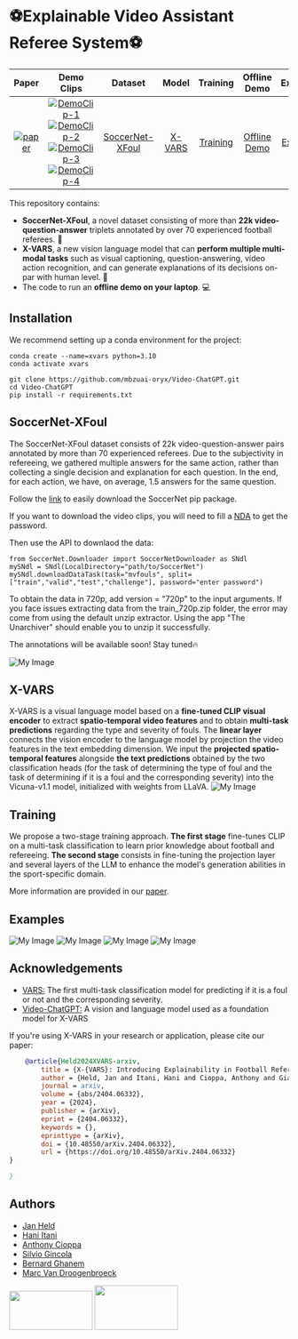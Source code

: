 
# ⚽️Explainable Video Assistant Referee System⚽️ 


| Paper | Demo Clips | Dataset | Model | Training | Offline Demo | Examples |
| :---: | :---: | :---: | :---: | :---: | :---: | :---: | 
| [![paper](https://img.shields.io/badge/Paper-<COLOR>.svg)](https://arxiv.org/abs/2404.06332) | [![DemoClip-1](https://img.shields.io/badge/-DemoClip1-blue)](https://www.youtube.com/watch?v=IJAkf94lPO8) [![DemoClip-2](https://img.shields.io/badge/-DemoClip2-yellow)](https://www.youtube.com/watch?v=SEdUjrLMBik) [![DemoClip-3](https://img.shields.io/badge/-DemoClip3-green)](https://www.youtube.com/watch?v=Nkk125MvkJ0) [![DemoClip-4](https://img.shields.io/badge/-DemoClip4-violet)](https://www.youtube.com/watch?v=yG6qV9jsAJI) | [SoccerNet-XFoul](#SoccerNet-XFoul) | [X-VARS](#X-VARS) | [Training](#Training) |  [Offline Demo](https://github.com/heldJan/X-VARS/blob/main/X-VARS/demo.md) |  [Examples](#Examples) |


This repository contains: 
- **SoccerNet-XFoul**, a novel dataset consisting of more than **22k video-question-answer** triplets annotated by over 70 experienced football referees. 🚀
- **X-VARS**, a new vision language model that can **perform multiple multi-modal tasks** such as visual captioning, question-answering, video action recognition, and can generate explanations of its decisions on-par with human level. 🤖
- The code to run an **offline demo on your laptop**. 💻


## Installation

We recommend setting up a conda environment for the project:

```
conda create --name=xvars python=3.10
conda activate xvars

git clone https://github.com/mbzuai-oryx/Video-ChatGPT.git
cd Video-ChatGPT
pip install -r requirements.txt
```

## SoccerNet-XFoul

The SoccerNet-XFoul dataset consists of 22k video-question-answer pairs annotated by more than 70 experienced referees. 
Due to the subjectivity in refereeing, we gathered multiple answers for the same action, rather than collecting a single decision and explanation for each question. In the end, for each action, we have, on average, $1.5$ answers for the same question.

Follow the [link](https://pypi.org/project/SoccerNet/) to easily download the SoccerNet pip package.

If you want to download the video clips, you will need to fill a [NDA](https://docs.google.com/forms/d/e/1FAIpQLSfYFqjZNm4IgwGnyJXDPk2Ko_lZcbVtYX73w5lf6din5nxfmA/viewform) to get the password.

Then use the API to downlaod the data:

```
from SoccerNet.Downloader import SoccerNetDownloader as SNdl
mySNdl = SNdl(LocalDirectory="path/to/SoccerNet")
mySNdl.downloadDataTask(task="mvfouls", split=["train","valid","test","challenge"], password="enter password")
```
To obtain the data in 720p, add version = "720p" to the input arguments. If you face issues extracting data from the train_720p.zip folder, the error may come from using the default unzip extractor. Using the app "The Unarchiver" should enable you to unzip it successfully.

The annotations will be available soon! Stay tuned🔥

![My Image](Images/dataset_example.png)


## X-VARS

X-VARS is a visual language model based on a **fine-tuned CLIP visual encoder** to extract **spatio-temporal video features** and to obtain **multi-task predictions** regarding the type and severity of fouls. The **linear layer** connects the vision encoder to the language model by projection the video features in the text embedding dimension. We input the **projected spatio-temporal features** alongside **the text predictions** obtained by the two classification heads (for the task of determining the type of foul and the task of determining if it is a foul and the corresponding severity) into the Vicuna-v1.1 model, initialized with weights from LLaVA.
![My Image](Images/architecture.png)


## Training 

We propose a two-stage training approach. **The first stage** fine-tunes CLIP on a multi-task classification to learn prior knowledge about football and refereeing. **The second stage** consists in fine-tuning the projection layer and several layers of the LLM to enhance the model's generation abilities in the sport-specific domain. 

More information are provided in our [paper](https://arxiv.org/abs/2404.06332).


## Examples
![My Image](Images/holding_no_card_main.png)
![My Image](Images/tackling_yellow_main.png)
![My Image](Images/dive.png)
![My Image](Images/tackling.png)

## Acknowledgements

 - [VARS:](https://github.com/SoccerNet/sn-mvfoul) The first multi-task classification model for predicting if it is a foul or not and the corresponding severity.
 - [Video-ChatGPT:](https://github.com/mbzuai-oryx/Video-ChatGPT) A vision and language model used as a foundation model for X-VARS


If you're using X-VARS in your research or application, please cite our paper: 
```bibtex
    @article{Held2024XVARS-arxiv,
        title = {X-{VARS}: Introducing Explainability in Football Refereeing with Multi-Modal Large Language Model},
        author = {Held, Jan and Itani, Hani and Cioppa, Anthony and Giancola, Silvio and Ghanem, Bernard and Van Droogenbroeck, Marc},
        journal = arxiv,
        volume = {abs/2404.06332},
        year = {2024},
        publisher = {arXiv},
        eprint = {2404.06332},
        keywords = {},
        eprinttype = {arXiv},
        doi = {10.48550/arXiv.2404.06332},
        url = {https://doi.org/10.48550/arXiv.2404.06332}
}

}
```
## Authors 

- [Jan Held](https://www.linkedin.com/in/heldjan/)
- [Hani Itani](https://www.linkedin.com/in/hani-itani-613b01111/)
- [Anthony Cioppa](https://www.linkedin.com/in/anthony-cioppa-65a779128/)
- [Silvio Gincola](https://www.linkedin.com/in/silvio-giancola/)
- [Bernard Ghanem](https://www.linkedin.com/in/bernardghanem/)
- [Marc Van Droogenbroeck](https://scholar.google.com/citations?user=IQm8ljgAAAAJ&hl=en)

[<img src="Images/uliege.png" width="150" height="70">](https://www.ival-mbzuai.com)
[<img src="Images/kaust.png" width="150" height="80">](https://github.com/mbzuai-oryx)
